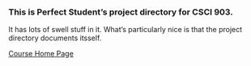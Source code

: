### This is Perfect Student’s project directory for CSCI 903.

It has lots of swell stuff in it.
What’s particularly nice is that the project directory documents itsself.

[Course Home Page](http://babbage.cs.qc.cuny.edu/courses/cs903/2013)
